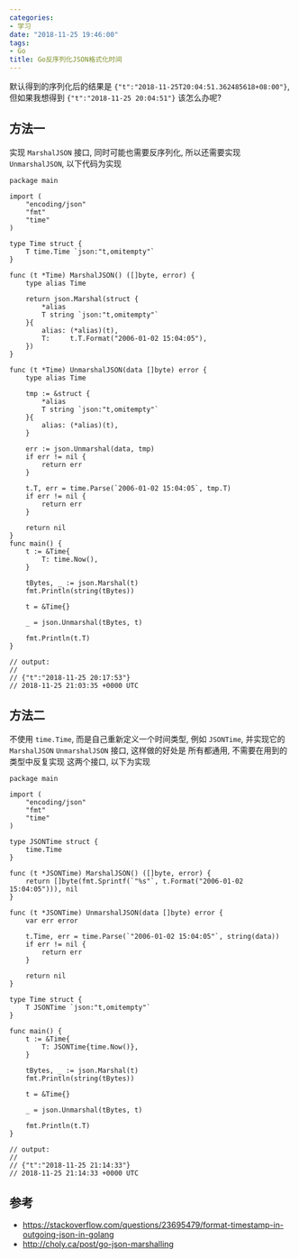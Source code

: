 ```yaml
---
categories:
- 学习
date: "2018-11-25 19:46:00"
tags:
- Go
title: Go反序列化JSON格式化时间
---
```


默认得到的序列化后的结果是 `{"t":"2018-11-25T20:04:51.362485618+08:00"}`, 但如果我想得到 `{"t":"2018-11-25 20:04:51"}` 该怎么办呢?

## 方法一

实现 `MarshalJSON` 接口, 同时可能也需要反序列化, 所以还需要实现 `UnmarshalJSON`, 以下代码为实现

```golang
package main

import (
    "encoding/json"
    "fmt"
    "time"
)

type Time struct {
    T time.Time `json:"t,omitempty"`
}

func (t *Time) MarshalJSON() ([]byte, error) {
    type alias Time

    return json.Marshal(struct {
        *alias
        T string `json:"t,omitempty"`
    }{
        alias: (*alias)(t),
        T:     t.T.Format("2006-01-02 15:04:05"),
    })
}

func (t *Time) UnmarshalJSON(data []byte) error {
    type alias Time

    tmp := &struct {
        *alias
        T string `json:"t,omitempty"`
    }{
        alias: (*alias)(t),
    }

    err := json.Unmarshal(data, tmp)
    if err != nil {
        return err
    }

    t.T, err = time.Parse(`2006-01-02 15:04:05`, tmp.T)
    if err != nil {
        return err
    }

    return nil
}
func main() {
    t := &Time{
        T: time.Now(),
    }

    tBytes, _ := json.Marshal(t)
    fmt.Println(string(tBytes))

    t = &Time{}

    _ = json.Unmarshal(tBytes, t)

    fmt.Println(t.T)
}

// output:
//
// {"t":"2018-11-25 20:17:53"}
// 2018-11-25 21:03:35 +0000 UTC
```

## 方法二

不使用 `time.Time`, 而是自己重新定义一个时间类型, 例如 `JSONTime`, 并实现它的 `MarshalJSON` `UnmarshalJSON` 接口, 这样做的好处是 所有都通用, 不需要在用到的类型中反复实现 这两个接口, 以下为实现

```golang
package main

import (
    "encoding/json"
    "fmt"
    "time"
)

type JSONTime struct {
    time.Time
}

func (t *JSONTime) MarshalJSON() ([]byte, error) {
    return []byte(fmt.Sprintf(`"%s"`, t.Format("2006-01-02 15:04:05"))), nil
}

func (t *JSONTime) UnmarshalJSON(data []byte) error {
    var err error

    t.Time, err = time.Parse(`"2006-01-02 15:04:05"`, string(data))
    if err != nil {
        return err
    }

    return nil
}

type Time struct {
    T JSONTime `json:"t,omitempty"`
}

func main() {
    t := &Time{
        T: JSONTime{time.Now()},
    }

    tBytes, _ := json.Marshal(t)
    fmt.Println(string(tBytes))

    t = &Time{}

    _ = json.Unmarshal(tBytes, t)

    fmt.Println(t.T)
}

// output:
//
// {"t":"2018-11-25 21:14:33"}
// 2018-11-25 21:14:33 +0000 UTC
```

## 参考

- <https://stackoverflow.com/questions/23695479/format-timestamp-in-outgoing-json-in-golang>
- <http://choly.ca/post/go-json-marshalling>

